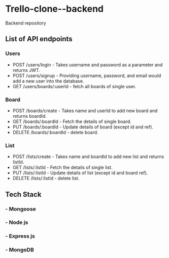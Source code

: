 # Trello-clone--backend

Backend repository

## List of API endpoints

### Users

- POST /users/login - Takes username and password as a parameter and returns JWT.
- POST /users/signup - Providing username, password, and email would add a new user into the database.
- GET /users/boards/:userId - fetch all boards of single user.

### Board

- POST /boards/create - Takes name and userId to add new board and returns boardId.
- GET /boards/:boardId - Fetch the details of single board.
- PUT /boards/:boardId - Update details of board (except id and ref).
- DELETE /boards/:boardId - delete board.

### List

- POST /lists/create - Takes name and boardId to add new list and returns listId.
- GET /lists/:listId - Fetch the details of single list.
- PUT /lists/:listId - Update details of list (except id and board ref).
- DELETE /lists/:listId - delete list.

## Tech Stack

### - Mongoose

### - Node js

### - Express js

### - MongoDB
